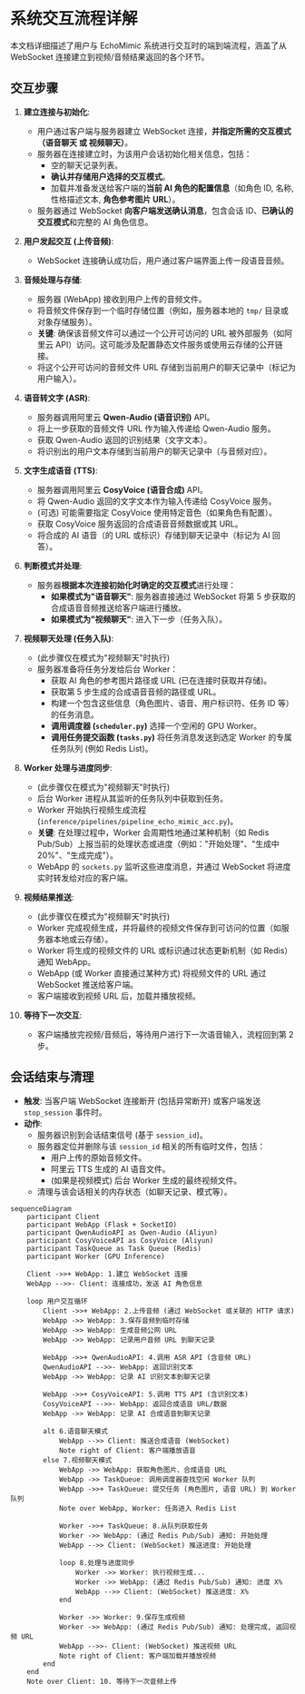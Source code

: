 # 系统交互流程详解

本文档详细描述了用户与 EchoMimic 系统进行交互时的端到端流程，涵盖了从 WebSocket 连接建立到视频/音频结果返回的各个环节。

## 交互步骤

1.  **建立连接与初始化**: 
    *   用户通过客户端与服务器建立 WebSocket 连接，**并指定所需的交互模式（语音聊天 或 视频聊天）**。
    *   服务器在连接建立时，为该用户会话初始化相关信息，包括：
        *   空的聊天记录列表。
        *   **确认并存储用户选择的交互模式**。
        *   加载并准备发送给客户端的**当前 AI 角色的配置信息**（如角色 ID, 名称, 性格描述文本, **角色参考图片 URL**）。
    *   服务器通过 WebSocket **向客户端发送确认消息**，包含会话 ID、**已确认的交互模式**和完整的 AI 角色信息。

2.  **用户发起交互 (上传音频)**:
    *   WebSocket 连接确认成功后，用户通过客户端界面上传一段语音音频。

3.  **音频处理与存储**:
    *   服务器 (WebApp) 接收到用户上传的音频文件。
    *   将音频文件保存到一个临时存储位置（例如，服务器本地的 `tmp/` 目录或对象存储服务）。
    *   **关键**: 确保该音频文件可以通过一个公开可访问的 URL 被外部服务（如阿里云 API）访问。这可能涉及配置静态文件服务或使用云存储的公开链接。
    *   将这个公开可访问的音频文件 URL 存储到当前用户的聊天记录中（标记为用户输入）。

4.  **语音转文字 (ASR)**:
    *   服务器调用阿里云 **Qwen-Audio (语音识别)** API。
    *   将上一步获取的音频文件 URL 作为输入传递给 Qwen-Audio 服务。
    *   获取 Qwen-Audio 返回的识别结果（文字文本）。
    *   将识别出的用户文本存储到当前用户的聊天记录中（与音频对应）。

5.  **文字生成语音 (TTS)**:
    *   服务器调用阿里云 **CosyVoice (语音合成)** API。
    *   将 Qwen-Audio 返回的文字文本作为输入传递给 CosyVoice 服务。
    *   (可选) 可能需要指定 CosyVoice 使用特定音色（如果角色有配置）。
    *   获取 CosyVoice 服务返回的合成语音音频数据或其 URL。
    *   将合成的 AI 语音（的 URL 或标识）存储到聊天记录中（标记为 AI 回答）。

6.  **判断模式并处理**: 
    *   服务器**根据本次连接初始化时确定的交互模式**进行处理：
        *   **如果模式为"语音聊天"**: 服务器直接通过 WebSocket 将第 5 步获取的合成语音音频推送给客户端进行播放。
        *   **如果模式为"视频聊天"**: 进入下一步（任务入队）。

7.  **视频聊天处理 (任务入队)**:
    *   (此步骤仅在模式为"视频聊天"时执行)
    *   服务器准备将任务分发给后台 Worker：
        *   获取 AI 角色的参考图片路径或 URL (已在连接时获取并存储)。
        *   获取第 5 步生成的合成语音音频的路径或 URL。
        *   构建一个包含这些信息（角色图片、语音、用户标识符、任务 ID 等）的任务消息。
        *   **调用调度器 (`scheduler.py`)** 选择一个空闲的 GPU Worker。
        *   **调用任务提交函数 (`tasks.py`)** 将任务消息发送到选定 Worker 的专属任务队列 (例如 Redis List)。

8.  **Worker 处理与进度同步**:
    *   (此步骤仅在模式为"视频聊天"时执行)
    *   后台 Worker 进程从其监听的任务队列中获取到任务。
    *   Worker 开始执行视频生成流程 (`inference/pipelines/pipeline_echo_mimic_acc.py`)。
    *   **关键**: 在处理过程中，Worker 会周期性地通过某种机制（如 Redis Pub/Sub）上报当前的处理状态或进度（例如："开始处理"、"生成中 20%"、"生成完成"）。
    *   WebApp 的 `sockets.py` 监听这些进度消息，并通过 WebSocket 将进度实时转发给对应的客户端。

9.  **视频结果推送**:
    *   (此步骤仅在模式为"视频聊天"时执行)
    *   Worker 完成视频生成，并将最终的视频文件保存到可访问的位置（如服务器本地或云存储）。
    *   Worker 将生成的视频文件的 URL 或标识通过状态更新机制（如 Redis）通知 WebApp。
    *   WebApp (或 Worker 直接通过某种方式) 将视频文件的 URL 通过 WebSocket 推送给客户端。
    *   客户端接收到视频 URL 后，加载并播放视频。

10. **等待下一次交互**:
    *   客户端播放完视频/音频后，等待用户进行下一次语音输入，流程回到第 2 步。

## 会话结束与清理

*   **触发**: 当客户端 WebSocket 连接断开 (包括异常断开) 或客户端发送 `stop_session` 事件时。
*   **动作**: 
    *   服务器识别到会话结束信号 (基于 `session_id`)。
    *   服务器定位并删除与该 `session_id` 相关的所有临时文件，包括：
        *   用户上传的原始音频文件。
        *   阿里云 TTS 生成的 AI 语音文件。
        *   (如果是视频模式) 后台 Worker 生成的最终视频文件。
    *   清理与该会话相关的内存状态（如聊天记录、模式等）。

```mermaid
sequenceDiagram
    participant Client
    participant WebApp (Flask + SocketIO)
    participant QwenAudioAPI as Qwen-Audio (Aliyun)
    participant CosyVoiceAPI as CosyVoice (Aliyun)
    participant TaskQueue as Task Queue (Redis)
    participant Worker (GPU Inference)

    Client ->>+ WebApp: 1.建立 WebSocket 连接
    WebApp -->>- Client: 连接成功，发送 AI 角色信息

    loop 用户交互循环
        Client ->>+ WebApp: 2.上传音频 (通过 WebSocket 或关联的 HTTP 请求)
        WebApp ->> WebApp: 3.保存音频到临时存储
        WebApp ->> WebApp: 生成音频公网 URL
        WebApp ->> WebApp: 记录用户音频 URL 到聊天记录

        WebApp ->>+ QwenAudioAPI: 4.调用 ASR API (含音频 URL)
        QwenAudioAPI -->>- WebApp: 返回识别文本
        WebApp ->> WebApp: 记录 AI 识别文本到聊天记录

        WebApp ->>+ CosyVoiceAPI: 5.调用 TTS API (含识别文本)
        CosyVoiceAPI -->>- WebApp: 返回合成语音 URL/数据
        WebApp ->> WebApp: 记录 AI 合成语音到聊天记录

        alt 6.语音聊天模式
            WebApp -->> Client: 推送合成语音 (WebSocket)
            Note right of Client: 客户端播放语音
        else 7.视频聊天模式
            WebApp ->> WebApp: 获取角色图片、合成语音 URL
            WebApp ->> TaskQueue: 调用调度器查找空闲 Worker 队列
            WebApp ->>+ TaskQueue: 提交任务 (角色图片, 语音 URL) 到 Worker 队列
            Note over WebApp, Worker: 任务进入 Redis List

            Worker ->>+ TaskQueue: 8.从队列获取任务
            Worker ->> WebApp: (通过 Redis Pub/Sub) 通知: 开始处理
            WebApp -->> Client: (WebSocket) 推送进度: 开始处理

            loop 8.处理与进度同步
                Worker ->> Worker: 执行视频生成...
                Worker ->> WebApp: (通过 Redis Pub/Sub) 通知: 进度 X%
                WebApp -->> Client: (WebSocket) 推送进度: X%
            end

            Worker ->> Worker: 9.保存生成视频
            Worker ->> WebApp: (通过 Redis Pub/Sub) 通知: 处理完成, 返回视频 URL
            WebApp -->>- Client: (WebSocket) 推送视频 URL
            Note right of Client: 客户端加载并播放视频
        end
    end
    Note over Client: 10. 等待下一次音频上传
```